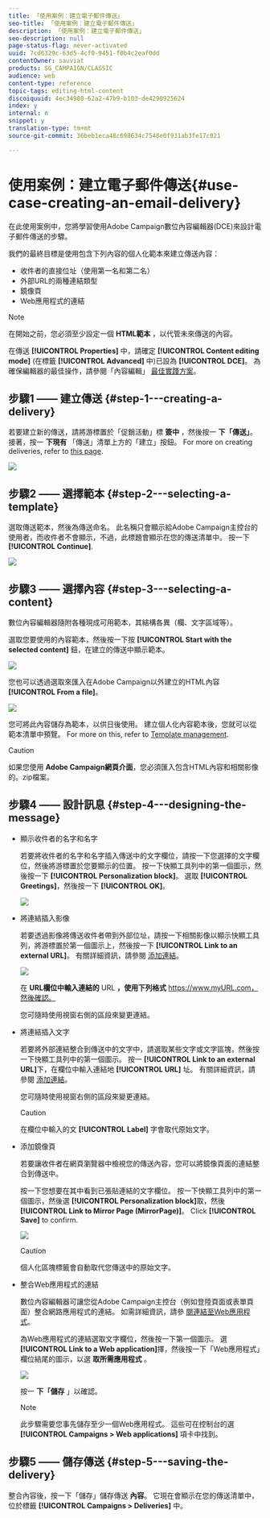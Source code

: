 ```yaml
---
title: 「使用案例：建立電子郵件傳送」
seo-title: 「使用案例：建立電子郵件傳送」
description: 「使用案例：建立電子郵件傳送」
seo-description: null
page-status-flag: never-activated
uuid: 7cd6329c-63d5-4cf0-9451-f0b4c2eaf0dd
contentOwner: sauviat
products: SG_CAMPAIGN/CLASSIC
audience: web
content-type: reference
topic-tags: editing-html-content
discoiquuid: 4ec34980-62a2-47b9-b103-de4290925624
index: y
internal: n
snippet: y
translation-type: tm+mt
source-git-commit: 36beb1eca48c698634c7548e0f931ab3fe17c021

---
```



# 使用案例：建立電子郵件傳送{#use-case-creating-an-email-delivery}

在此使用案例中，您將學習使用Adobe Campaign數位內容編輯器(DCE)來設計電子郵件傳送的步驟。

我們的最終目標是使用包含下列內容的個人化範本來建立傳送內容：

* 收件者的直接位址（使用第一名和第二名）
* 外部URL的兩種連結類型
* 鏡像頁
* Web應用程式的連結

>[!NOTE]
>
>在開始之前，您必須至少設定一個 **HTML範本** ，以代管未來傳送的內容。
>
>在傳送 **[!UICONTROL Properties]** 中，請確定 **[!UICONTROL Content editing mode]** (在標籤 **[!UICONTROL Advanced]** 中)已設為 **[!UICONTROL DCE]**。 為確保編輯器的最佳操作，請參閱「內容編輯」 [最佳實踐方案](../../web/using/content-editing-best-practices.md)。

## 步驟1 —— 建立傳送 {#step-1---creating-a-delivery}

若要建立新的傳送，請將游標置於「促銷活動」標 **簽中** ，然後按一 **下「傳送」**。 接著，按一 **下現有** 「傳送」清單上方的「建立」按鈕。 For more on creating deliveries, refer to [this page](../../delivery/using/about-email-channel.md).

![](assets/delivery_step_1.png)

## 步驟2 —— 選擇範本 {#step-2---selecting-a-template}

選取傳送範本，然後為傳送命名。 此名稱只會顯示給Adobe Campaign主控台的使用者，而收件者不會顯示，不過，此標題會顯示在您的傳送清單中。 按一下 **[!UICONTROL Continue]**.

![](assets/dce_delivery_model.png)

## 步驟3 —— 選擇內容 {#step-3---selecting-a-content}

數位內容編輯器隨附各種現成可用範本，其結構各異（欄、文字區域等）。

選取您要使用的內容範本，然後按一下按 **[!UICONTROL Start with the selected content]** 鈕，在建立的傳送中顯示範本。

![](assets/dce_select_model.png)

您也可以透過選取來匯入在Adobe Campaign以外建立的HTML內容 **[!UICONTROL From a file]**。

![](assets/dce_select_from_file_template.png)

您可將此內容儲存為範本，以供日後使用。 建立個人化內容範本後，您就可以從範本清單中預覽。 For more on this, refer to [Template management](../../web/using/template-management.md).

>[!CAUTION]
>
>如果您使用 **Adobe Campaign網頁介面**，您必須匯入包含HTML內容和相關影像的。zip檔案。

## 步驟4 —— 設計訊息 {#step-4---designing-the-message}

* 顯示收件者的名字和名字

   若要將收件者的名字和名字插入傳送中的文字欄位，請按一下您選擇的文字欄位，然後將游標置於您要顯示的位置。 按一下快顯工具列中的第一個圖示，然後按一下 **[!UICONTROL Personalization block]**。 選取 **[!UICONTROL Greetings]**，然後按一下 **[!UICONTROL OK]**。

   ![](assets/dce_personalizationblock_greetings.png)

* 將連結插入影像

   若要透過影像將傳送收件者帶到外部位址，請按一下相關影像以顯示快顯工具列，將游標置於第一個圖示上，然後按一下 **[!UICONTROL Link to an external URL]**。 有關詳細資訊，請參閱 [添加連結](../../web/using/editing-content.md#adding-a-link)。

   ![](assets/dce_externalpage.png)

   在 **URL欄位中輸入連結的** URL **，使用下列格式** https://www.myURL.com，然後確認。

   您可隨時使用視窗右側的區段來變更連結。

* 將連結插入文字

   若要將外部連結整合到傳送中的文字中，請選取某些文字或文字區塊，然後按一下快顯工具列中的第一個圖示。 按一 **[!UICONTROL Link to an external URL]**&#x200B;下，在欄位中輸入連結地 **[!UICONTROL URL]** 址。 有關詳細資訊，請參閱 [添加連結](../../web/using/editing-content.md#adding-a-link)。

   您可隨時使用視窗右側的區段來變更連結。

   >[!CAUTION]
   >
   >在欄位中輸入的文 **[!UICONTROL Label]** 字會取代原始文字。

* 添加鏡像頁

   若要讓收件者在網頁瀏覽器中檢視您的傳送內容，您可以將鏡像頁面的連結整合到傳送中。

   按一下您想要在其中看到已張貼連結的文字欄位。 按一下快顯工具列中的第一個圖示，然後選 **[!UICONTROL Personalization block]**&#x200B;取，然後 **[!UICONTROL Link to Mirror Page (MirrorPage)]**。 Click **[!UICONTROL Save]** to confirm.

   ![](assets/dce_mirrorpage.png)

   >[!CAUTION]
   >
   >個人化區塊標籤會自動取代您傳送中的原始文字。

* 整合Web應用程式的連結

   數位內容編輯器可讓您從Adobe Campaign主控台（例如登陸頁面或表單頁面）整合網路應用程式的連結。 如需詳細資訊，請參 [閱連結至Web應用程式](../../web/using/editing-content.md#link-to-a-web-application)。

   為Web應用程式的連結選取文字欄位，然後按一下第一個圖示。 選 **[!UICONTROL Link to a Web application]**&#x200B;擇，然後按一下「Web應用程式」欄位結尾的圖示，以選 **取所需應用程式** 。

   ![](assets/dce_webapp.png)

   按一 **下「儲存** 」以確認。

   >[!NOTE]
   >
   >此步驟需要您事先儲存至少一個Web應用程式。 這些可在控制台的選 **[!UICONTROL Campaigns > Web applications]** 項卡中找到。

## 步驟5 —— 儲存傳送 {#step-5---saving-the-delivery}

整合內容後，按一下「儲存」儲存傳送 **內容**。 它現在會顯示在您的傳送清單中，位於標籤 **[!UICONTROL Campaigns > Deliveries]** 中。
